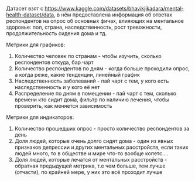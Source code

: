 Датасет взят с https://www.kaggle.com/datasets/bhavikjikadara/mental-health-dataset/data, в нём предоставлена информация об ответах респондентов на опрос об основных фичах, влияющих на ментальное здоровье: пол, страна, наследственность, рост тревожности, продолжительность сидения дома и тд.

Метрики для графиков: 
1. Количество человек по странам - чтобы изучить, сколько респондентов откуда, бар чарт
2. Количество респондентов по дням - когда больше проходили опрос, а когда реже, какие тенденции, линейный график
3. Наследственность заболеваний - пай чарт с тем, у кого есть наследственность и у кого её нет
4. Распределение по дням в помещении - пай чарт с тем, сколько времени кто сидит дома, фильтр по наличию лечения, чтобы проверить, как меняется зависимость

Метрики для индикаторов:
1. Количество прошедших опрос - просто количество респондентов за день
2. Доля людей, которые очень долго сидят дома - один из явных признаков депрессии и других ментальных расстройств, если таких людей много, то в обществе и мире что-то вообще копетс....
3. Доля людей, которые лечатся от ментальных расстройств - обратная предыдущей метрика, т.е чем больше, тем лучше (отчасти), по крайней мере, у них это всё проходит лучше